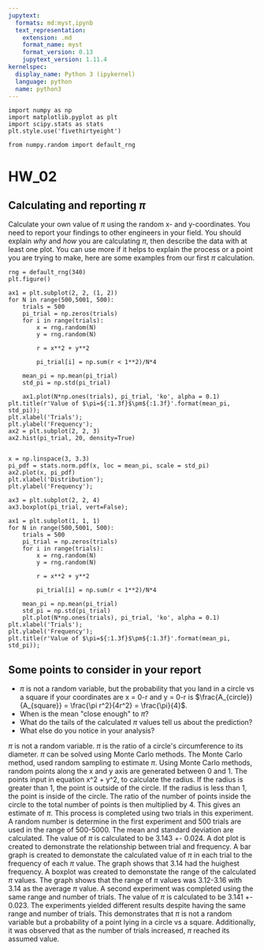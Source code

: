 ```yaml
---
jupytext:
  formats: md:myst,ipynb
  text_representation:
    extension: .md
    format_name: myst
    format_version: 0.13
    jupytext_version: 1.11.4
kernelspec:
  display_name: Python 3 (ipykernel)
  language: python
  name: python3
---
```


```{code-cell} ipython3
import numpy as np
import matplotlib.pyplot as plt
import scipy.stats as stats
plt.style.use('fivethirtyeight')

from numpy.random import default_rng
```

# HW_02

## Calculating and reporting $\pi$

Calculate your own value of $\pi$ using the random x- and y-coordinates. You need to report your findings to other engineers in your field. You should explain _why_ and _how_ you are calculating $\pi$, then describe the data with at least one plot. You can use more if it helps to explain the process or a point you are trying to make, here are some examples from our first $\pi$ calculation.

```{code-cell} ipython3
rng = default_rng(340)
plt.figure()

ax1 = plt.subplot(2, 2, (1, 2))
for N in range(500,5001, 500):
    trials = 500
    pi_trial = np.zeros(trials)
    for i in range(trials):
        x = rng.random(N)
        y = rng.random(N)

        r = x**2 + y**2

        pi_trial[i] = np.sum(r < 1**2)/N*4

    mean_pi = np.mean(pi_trial)
    std_pi = np.std(pi_trial)

    ax1.plot(N*np.ones(trials), pi_trial, 'ko', alpha = 0.1)
plt.title(r'Value of $\pi=${:1.3f}$\pm${:1.3f}'.format(mean_pi, std_pi));
plt.xlabel('Trials');
plt.ylabel('Frequency');
ax2 = plt.subplot(2, 2, 3)
ax2.hist(pi_trial, 20, density=True)


x = np.linspace(3, 3.3)
pi_pdf = stats.norm.pdf(x, loc = mean_pi, scale = std_pi)
ax2.plot(x, pi_pdf)
plt.xlabel('Distribution');
plt.ylabel('Frequency');

ax3 = plt.subplot(2, 2, 4)
ax3.boxplot(pi_trial, vert=False);
```

```{code-cell} ipython3
ax1 = plt.subplot(1, 1, 1)
for N in range(500,5001, 500):
    trials = 500
    pi_trial = np.zeros(trials)
    for i in range(trials):
        x = rng.random(N)
        y = rng.random(N)

        r = x**2 + y**2

        pi_trial[i] = np.sum(r < 1**2)/N*4

    mean_pi = np.mean(pi_trial)
    std_pi = np.std(pi_trial)
    plt.plot(N*np.ones(trials), pi_trial, 'ko', alpha = 0.1)
plt.xlabel('Trials');
plt.ylabel('Frequency');
plt.title(r'Value of $\pi=${:1.3f}$\pm${:1.3f}'.format(mean_pi, std_pi));
```

## Some points to consider in your report

- $\pi$ is not a random variable, but the probability that you land in a circle vs a square if your coordinates are x = 0-r and y = 0-r is $\frac{A_{circle}}{A_{square}} = \frac{\pi r^2}{4r^2} = \frac{\pi}{4}$.
- When is the mean "close enough" to $\pi$?
- What do the tails of the calculated $\pi$ values tell us about the prediction?
- What else do you notice in your analysis?

$\pi$ is not a random variable. $\pi$ is the ratio of a circle's circumference to its diameter. $\pi$ can be solved using Monte Carlo methods. The Monte Carlo method, used random sampling to estimate $\pi$. Using Monte Carlo methods, random points along the x and y axis are generated between 0 and 1. The points input in equation x^2 + y^2, to calculate the radius. If the radius is greater than 1, the point is outside of the circle. If the radius is less than 1, the point is inside of the circle. The ratio of the number of points inside the circle to the total number of points is then multiplied by 4. This gives an estimate of $\pi$. This process is completed using two trials in this experiment. A random number is determine in the first experiment and 500 trials are used in the range of 500-5000. The mean and standard deviation are calculated. The value of $\pi$ is calculated to be 3.143 +- 0.024. A dot plot is created to demonstrate the relationship between trial and frequency. A bar graph is created to demonstate the calculated value of $\pi$ in each trial to the frequency of each $\pi$ value. The graph shows that 3.14 had the huighest frequency. A boxplot was created to demonstate the range of the calculated $\pi$ values. The graph shows that the range of $\pi$ values was 3.12-3.16 with 3.14 as the average $\pi$ value. A second experiment was completed using the same range and number of trials. The value of $\pi$ is calculated to be 3.141 +- 0.023. The experiments yielded different results despite having the same range and number of trials. This demonstrates that $\pi$ is not a random variable but a probability of a point lying in a circle vs a square. Additionally, it was observed that as the number of trials increased, $\pi$ reached its assumed value.

```{code-cell} ipython3

```
